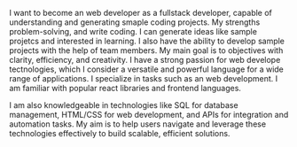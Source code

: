 I want to become an web developer as a fullstack developer, capable of understanding and generating smaple coding projects. My strengths problem-solving, and write coding. I can generate ideas like sample projetcs and interested in learning. I also have the ability to develop sample projects with the help of team members. My main goal is to objectives with clarity, efficiency, and creativity.
I have a strong passion for web develope tectnologies, which I consider a versatile and powerful language for a wide range of applications. I specialize in tasks such as an web development. I am familiar with popular react libraries and frontend languages.

I am also knowledgeable in technologies like SQL for database management, HTML/CSS for web development, and APIs for integration and automation tasks. My aim is to help users navigate and leverage these technologies effectively to build scalable, efficient solutions.
